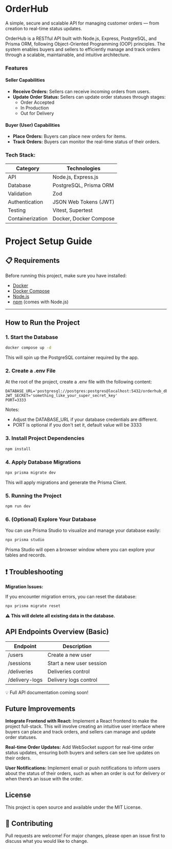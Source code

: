 # OrderHub
A simple, secure and scalable API for managing customer orders — from creation to real-time status updates.

OrderHub is a RESTful API built with Node.js, Express, PostgreSQL, and Prisma ORM, following Object-Oriented Programming (OOP) principles. The system enables buyers and sellers to efficiently manage and track orders through a scalable, maintainable, and intuitive architecture.

### Features

#### Seller Capabilities
- **Receive Orders:** Sellers can receive incoming orders from users.
- **Update Order Status:** Sellers can update order statuses through stages:
  - Order Accepted
  - In Production
  - Out for Delivery

#### Buyer (User) Capabilities
- **Place Orders:** Buyers can place new orders for items.
- **Track Orders:** Buyers can monitor the real-time status of their orders.

### Tech Stack:


| **Category**         | **Technologies**                    |
|------------------|----------------------------------|
| API          | Node.js, Express.js              |
| Database     | PostgreSQL, Prisma ORM           |
| Validation   | Zod                              |
| Authentication | JSON Web Tokens (JWT)          |
| Testing      | Vitest, Supertest                |
| Containerization | Docker, Docker Compose       |



# Project Setup Guide

## 📋 Requirements
Before running this project, make sure you have installed:

- [Docker](https://www.docker.com/)
- [Docker Compose](https://docs.docker.com/compose/)
- [Node.js](https://nodejs.org/)
- [npm](https://www.npmjs.com/) (comes with Node.js)
---

## How to Run the Project

### 1. Start the Database


```bash
docker compose up -d
```

This will spin up the PostgreSQL container required by the app.

### 2. Create a .env File

At the root of the project, create a .env file with the following content:

```
DATABASE_URL='postgresql://postgres:postgres@localhost:5432/orderhub_db'
JWT_SECRET='something_like_your_super_secret_key'
PORT=3333
```

Notes: 
- Adjust the DATABASE_URL if your database credentials are different. 
- PORT is optional if you don't set it, default value will be 3333

### 3. Install Project Dependencies

```bash
npm install
```

### 4. Apply Database Migrations

```bash
npx prisma migrate dev
```

This will apply migrations and generate the Prisma Client.

### 5. Running the Project


```bash
npm run dev
```

### 6. (Optional) Explore Your Database

You can use Prisma Studio to visualize and manage your database easily:

```bash
npx prisma studio
```

Prisma Studio will open a browser window where you can explore your tables and records.



## ❗ Troubleshooting

**Migration Issues:**

If you encounter migration errors, you can reset the database:

```bash 
npx prisma migrate reset
```

**⚠️ This will delete all existing data in the database.**


## API Endpoints Overview (Basic)

| **Endpoint** | **Description** |
| -------- | ---------- |
| /users | Create a new user |
| /sessions | Start a new user session |
| /deliveries | Deliveries control |
| /delivery-logs | Delivery logs control |

💡 Full API documentation coming soon!



## Future Improvements


**Integrate Frontend with React:** Implement a React frontend to make the project full-stack. This will involve creating an intuitive user interface where buyers can place and track orders, and sellers can manage and update order statuses.

**Real-time Order Updates:** Add WebSocket support for real-time order status updates, ensuring both buyers and sellers can see live updates on their orders.

**User Notifications:** Implement email or push notifications to inform users about the status of their orders, such as when an order is out for delivery or when there’s an issue with the order.




## License

This project is open source and available under the MIT License.

## 🤝 Contributing

Pull requests are welcome! For major changes, please open an issue first to discuss what you would like to change.
